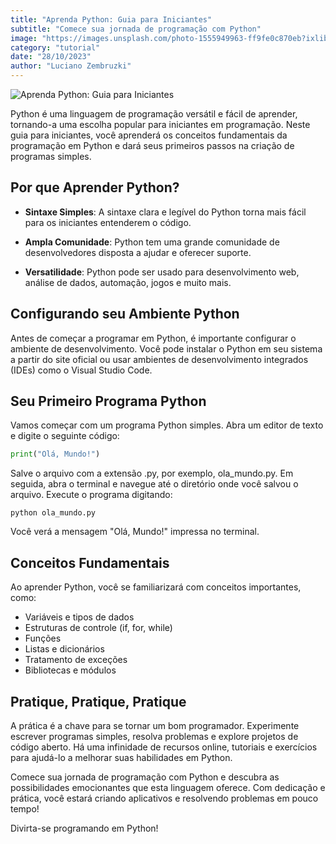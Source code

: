 ```yaml
---
title: "Aprenda Python: Guia para Iniciantes"
subtitle: "Comece sua jornada de programação com Python"
image: "https://images.unsplash.com/photo-1555949963-ff9fe0c870eb?ixlib=rb-4.0.3&ixid=M3wxMjA3fDB8MHxwaG90by1wYWdlfHx8fGVufDB8fHx8fA%3D%3D&auto=format&fit=crop&w=3540&q=80"
category: "tutorial"
date: "28/10/2023"
author: "Luciano Zembruzki"
---
```


![Aprenda Python: Guia para Iniciantes](https://images.unsplash.com/photo-1555949963-ff9fe0c870eb?ixlib=rb-4.0.3&ixid=M3wxMjA3fDB8MHxwaG90by1wYWdlfHx8fGVufDB8fHx8fA%3D%3D&auto=format&fit=crop&w=3540&q=80)

Python é uma linguagem de programação versátil e fácil de aprender, tornando-a uma escolha popular para iniciantes em programação. Neste guia para iniciantes, você aprenderá os conceitos fundamentais da programação em Python e dará seus primeiros passos na criação de programas simples.

## Por que Aprender Python?

- **Sintaxe Simples**: A sintaxe clara e legível do Python torna mais fácil para os iniciantes entenderem o código.

- **Ampla Comunidade**: Python tem uma grande comunidade de desenvolvedores disposta a ajudar e oferecer suporte.

- **Versatilidade**: Python pode ser usado para desenvolvimento web, análise de dados, automação, jogos e muito mais.

## Configurando seu Ambiente Python

Antes de começar a programar em Python, é importante configurar o ambiente de desenvolvimento. Você pode instalar o Python em seu sistema a partir do site oficial ou usar ambientes de desenvolvimento integrados (IDEs) como o Visual Studio Code.

## Seu Primeiro Programa Python

Vamos começar com um programa Python simples. Abra um editor de texto e digite o seguinte código:

```python
print("Olá, Mundo!")
```

Salve o arquivo com a extensão .py, por exemplo, ola_mundo.py. Em seguida, abra o terminal e navegue até o diretório onde você salvou o arquivo. Execute o programa digitando:

```shell
python ola_mundo.py
```

Você verá a mensagem "Olá, Mundo!" impressa no terminal.

## Conceitos Fundamentais

Ao aprender Python, você se familiarizará com conceitos importantes, como:

- Variáveis e tipos de dados
- Estruturas de controle (if, for, while)
- Funções
- Listas e dicionários
- Tratamento de exceções
- Bibliotecas e módulos

## Pratique, Pratique, Pratique

A prática é a chave para se tornar um bom programador. Experimente escrever programas simples, resolva problemas e explore projetos de código aberto. Há uma infinidade de recursos online, tutoriais e exercícios para ajudá-lo a melhorar suas habilidades em Python.

Comece sua jornada de programação com Python e descubra as possibilidades emocionantes que esta linguagem oferece. Com dedicação e prática, você estará criando aplicativos e resolvendo problemas em pouco tempo!

Divirta-se programando em Python!
